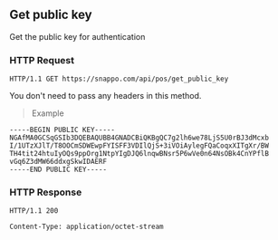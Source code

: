 ## Get public key

Get the public key for authentication

### HTTP Request

`HTTP/1.1 GET https://snappo.com/api/pos/get_public_key`

<aside class="notice">
You don't need to pass any headers in this method.
</aside>

> Example

```text
-----BEGIN PUBLIC KEY-----
NGAfMA0GCSqGSIb3DQEBAQUBB4GNADCBiQKBgQC7g2lh6we78LjS5U0rBJ3dMcxb
I/1UTzXJlT/T8OOCmSDWEwpFYISFF3VDIlQjS+3iVOiAylegFQaCoqxXITgXr/BW
TH4tit24htuIyOQs9ppOrg1NtpYIgDJQ6lnqwBNsr5P6wVe0n64NsOBk4CnYPflB
vGq6Z3dMW66ddxgSkwIDAERF
-----END PUBLIC KEY-----
```

### HTTP Response

`HTTP/1.1 200`

`Content-Type: application/octet-stream`

